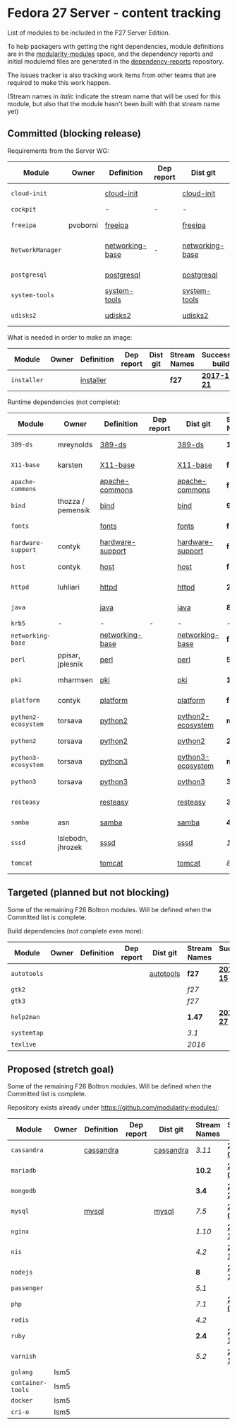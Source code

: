# Fedora 27 Server - content tracking

List of modules to be included in the F27 Server Edition.

To help packagers with getting the right dependencies, module definitions are in the [modularity-modules](https://github.com/modularity-modules) space, and the dependency reports and initial modulemd files are generated in the [dependency-reports](https://github.com/fedora-modularity/dependency-report) repository.

The issues tracker is also tracking work items from other teams that are required to make this work happen.

(Stream names in *italic* indicate the stream name that will be used for this module, but also that the module hasn't been built with that stream name yet)

## Committed (blocking release)

Requirements from the Server WG:

| Module | Owner | Definition | Dep report | Dist git | Stream Names | Successful build |
|---|---|---|---|---|---|---|
| `cloud-init ` |  | [cloud-init](https://github.com/modularity-modules/cloud-init) | | [cloud-init](https://src.fedoraproject.org/modules/cloud-init) | **f27** | [**2017-10-05**](https://mbs.fedoraproject.org/module-build-service/1/module-builds/1042) |
| `cockpit` | | - | - | - | | In Platform |
| `freeipa ` | pvoborni | [freeipa](https://github.com/modularity-modules/freeipa) | | [freeipa](https://src.fedoraproject.org/modules/freeipa) | **4.6** | [**2017-09-11**](https://mbs.fedoraproject.org/module-build-service/1/module-builds/929) |
| `NetworkManager` | | [networking-base](https://github.com/modularity-modules/networking-base) | - | [networking-base](https://src.fedoraproject.org/modules/networking-base) | | in networking-base |
|  `postgresql`  |   |  [postgresql](https://github.com/modularity-modules/postgresql)  |   |  [postgresql](https://src.fedoraproject.org/modules/postgresql)  | **9.6** | [**2017-11-05**](https://mbs.fedoraproject.org/module-build-service/1/module-builds/1322) |
|  `system-tools`  |   |  [system-tools](https://github.com/modularity-modules/system-tools)  |   |  [system-tools](https://src.fedoraproject.org/modules/system-tools)  | **2017.0** | [**2017-11-21**](https://mbs.fedoraproject.org/module-build-service/1/module-builds/1426) |
|  `udisks2`  |   |  [udisks2](https://github.com/modularity-modules/udisks2)  |   |  [udisks2](https://src.fedoraproject.org/modules/udisks2)  | **2** | [**2017-11-28**](https://mbs.fedoraproject.org/module-build-service/1/module-builds/1451) |

What is needed in order to make an image:

| Module | Owner | Definition | Dep report | Dist git | Stream Names | Successful build |
|---|---|---|---|---|---|---|
|  `installer`  |   |  [installer](https://github.com/modularity-modules/installer)  |   |   | **f27** | [**2017-11-21**](https://mbs.fedoraproject.org/module-build-service/1/module-builds/1430) |

Runtime dependencies (not complete):

| Module | Owner | Definition | Dep report | Dist git | Stream Names | Successful build |
|---|---|---|---|---|---|---|
|  `389-ds`  |  mreynolds  |  [389-ds](https://github.com/modularity-modules/389-ds)  |   |  [389-ds](https://src.fedoraproject.org/modules/389-ds)  | **1.2** | [**2017-11-20**](https://mbs.fedoraproject.org/module-build-service/1/module-builds/1412) |
|  `X11-base`  |  karsten  |  [X11-base](https://github.com/modularity-modules/X11-base)  |   |  [X11-base](https://src.fedoraproject.org/modules/X11-base)  | **f27** | [**2017-11-03**](https://mbs.fedoraproject.org/module-build-service/1/module-builds/1303) |
|  `apache-commons`  |   |  [apache-commons](https://github.com/modularity-modules/apache-commons)  |   |  [apache-commons](https://src.fedoraproject.org/modules/apache-commons)  | **f27** | [**2017-10-18**](https://mbs.fedoraproject.org/module-build-service/1/module-builds/1157) |
|  `bind`  |  thozza / pemensik  |  [bind](https://github.com/modularity-modules/bind)  |   |  [bind](https://src.fedoraproject.org/modules/bind)  | **9** | [**2017-11-20**](https://mbs.fedoraproject.org/module-build-service/1/module-builds/1413) |
|  `fonts`  |   |  [fonts](https://github.com/modularity-modules/fonts)  |   |  [fonts](https://src.fedoraproject.org/modules/fonts)  | **f27** | [**2017-11-16**](https://mbs.fedoraproject.org/module-build-service/1/module-builds/1384) |
|  `hardware-support`  |  contyk  |  [hardware-support](https://github.com/modularity-modules/hardware-support)  |   |  [hardware-support](https://src.fedoraproject.org/modules/hardware-support)  | **f27** | [**2017-11-21**](https://mbs.fedoraproject.org/module-build-service/1/module-builds/1429) |
|  `host`  |  contyk  |  [host](https://github.com/fedora-modularity/baseruntime-package-lists/data/fedora/devel/hp)  |   |  [host](https://src.fedoraproject.org/modules/host)  | **f27** | [**2017-11-16**](https://mbs.fedoraproject.org/module-build-service/1/module-builds/1394) |
|  `httpd`  |  luhliari  |  [httpd](https://github.com/modularity-modules/httpd)  |   |  [httpd](https://src.fedoraproject.org/modules/httpd)  | **2.4** | [**2017-11-06**](https://mbs.fedoraproject.org/module-build-service/1/module-builds/1331) |
|  `java`  |   |  [java](https://github.com/modularity-modules/java)  |   |  [java](https://src.fedoraproject.org/modules/java)  | **8** | [**2017-10-25**](https://mbs.fedoraproject.org/module-build-service/1/module-builds/1215) |
|  `krb5`  | - | - | - |  -  | - | In Platform |
|  `networking-base`  |   |  [networking-base](https://github.com/modularity-modules/networking-base)  |   |  [networking-base](https://src.fedoraproject.org/modules/networking-base)  | **f27** | [**2017-11-21**](https://mbs.fedoraproject.org/module-build-service/1/module-builds/1422) |
|  `perl`  |  ppisar, jplesnik  |  [perl](https://github.com/modularity-modules/perl)  |   |  [perl](https://src.fedoraproject.org/modules/perl)  | **5.26** | [**2017-11-03**](https://mbs.fedoraproject.org/module-build-service/1/module-builds/1294) |
|  `pki`  |  mharmsen  |  [pki](https://github.com/modularity-modules/pki)  |   |  [pki](https://src.fedoraproject.org/modules/pki)  | **10.4** | [**2017-11-21**](https://mbs.fedoraproject.org/module-build-service/1/module-builds/1431) |
|  `platform`  |  contyk  |  [platform](https://github.com/fedora-modularity/baseruntime-package-lists/data/fedora/devel/hp)  |   |  [platform](https://src.fedoraproject.org/modules/platform)  | **f27** | [**2017-11-27**](https://mbs.fedoraproject.org/module-build-service/1/module-builds/1439) |
|  `python2-ecosystem`  |  torsava  |  [python2](https://github.com/modularity-modules/python2)  |   |  [python2-ecosystem](https://src.fedoraproject.org/modules/python2-ecosystem)  | **master** | [**2017-11-06**](https://mbs.fedoraproject.org/module-build-service/1/module-builds/1327) |
|  `python2`  |  torsava  |  [python2](https://github.com/modularity-modules/python2)  |   |  [python2](https://src.fedoraproject.org/modules/python2)  | **2.7** | [**2017-11-13**](https://mbs.fedoraproject.org/module-build-service/1/module-builds/1361) |
|  `python3-ecosystem`  |  torsava  |  [python3](https://github.com/modularity-modules/python3)  |   |  [python3-ecosystem](https://src.fedoraproject.org/modules/python3-ecosystem)  | **master** | [**2017-11-02**](https://mbs.fedoraproject.org/module-build-service/1/module-builds/1288) |
|  `python3`  |  torsava  |  [python3](https://github.com/modularity-modules/python3)  |   |  [python3](https://src.fedoraproject.org/modules/python3)  | **3.6** | [**2017-11-27**](https://mbs.fedoraproject.org/module-build-service/1/module-builds/1444) |
|  `resteasy`  |   |  [resteasy](https://github.com/modularity-modules/resteasy)  |   |  [resteasy](https://src.fedoraproject.org/modules/resteasy)  |  **3.1**  | [**2017-09-05**](https://mbs.fedoraproject.org/module-build-service/1/module-builds/876) |
|  `samba`  |  asn  |  [samba](https://github.com/modularity-modules/samba)  |   |  [samba](https://src.fedoraproject.org/modules/samba)  | **4.7** | [**2017-11-20**](https://mbs.fedoraproject.org/module-build-service/1/module-builds/1418) |
|  `sssd`  |  lslebodn, jhrozek  |  [sssd](https://github.com/modularity-modules/sssd)  |   |  [sssd](https://src.fedoraproject.org/modules/sssd)  |  *1*  | [**2017-09-05**](https://mbs.fedoraproject.org/module-build-service/1/module-builds/885) |
|  `tomcat`  |   |  [tomcat](https://github.com/modularity-modules/tomcat)  |   |  [tomcat](https://src.fedoraproject.org/modules/tomcat)  |  *8*  | [**2017-09-05**](https://mbs.fedoraproject.org/module-build-service/1/module-builds/870) |


## Targeted (planned but not blocking)

Some of the remaining F26 Boltron modules. Will be defined when the Committed list is complete.

Build dependencies (not complete even more):

| Module | Owner | Definition | Dep report | Dist git | Stream Names | Successful build |
|---|---|---|---|---|---|---|
|  `autotools`  |   |   |   |  [autotools](https://src.fedoraproject.org/modules/autotools)  | **f27** | [**2017-11-15**](https://mbs.fedoraproject.org/module-build-service/1/module-builds/1369) |
| `gtk2` | | | | | *f27* | |
| `gtk3` | | | | | *f27* | |
|  `help2man`  |   |   |   |   | **1.47** | [**2017-11-27**](https://mbs.fedoraproject.org/module-build-service/1/module-builds/1445) |
| `systemtap` | | | | | *3.1* | |
| `texlive` | | | | | *2016* | |

## Proposed (stretch goal)

Some of the remaining F26 Boltron modules. Will be defined when the Committed list is complete.

Repository exists already under https://github.com/modularity-modules/:

| Module | Owner | Definition | Dep report | Dist git | Stream Names | Successful build |
|---|---|---|---|---|---|---|
|  `cassandra`  |   |  [cassandra](https://github.com/modularity-modules/cassandra)  |   |  [cassandra](https://src.fedoraproject.org/modules/cassandra)  | *3.11* | [**2017-10-02**](https://mbs.fedoraproject.org/module-build-service/1/module-builds/1026) |
|  `mariadb`  |   |   |   |   | **10.2** | [**2017-11-09**](https://mbs.fedoraproject.org/module-build-service/1/module-builds/1352) |
|  `mongodb`  |   |   |   |   | **3.4** | [**2017-11-20**](https://mbs.fedoraproject.org/module-build-service/1/module-builds/1417) |
|  `mysql`  |   |  [mysql](https://github.com/modularity-modules/mysql)  |   |  [mysql](https://src.fedoraproject.org/modules/mysql)  |  *7.5*  | [**2017-09-05**](https://mbs.fedoraproject.org/module-build-service/1/module-builds/894) |
|  `nginx`  |   |   |   |   |  *1.10*  | [**2017-07-13**](https://mbs.fedoraproject.org/module-build-service/1/module-builds/722) |
|  `nis`  |   |   |   |   | *4.2* | [**2017-07-10**](https://mbs.fedoraproject.org/module-build-service/1/module-builds/703) |
|  `nodejs`  |   |   |   |   | **8** | [**2017-11-16**](https://mbs.fedoraproject.org/module-build-service/1/module-builds/1378) |
| `passenger` | | | | | *5.1* | |
|  `php`  |   |   |   |   |  *7.1*  | [**2017-07-07**](https://mbs.fedoraproject.org/module-build-service/1/module-builds/701) |
| `redis` | | | | | *4.2*| |
|  `ruby`  |   |   |   |   | **2.4** | [**2017-11-16**](https://mbs.fedoraproject.org/module-build-service/1/module-builds/1382) |
|  `varnish`  |   |   |   |   |  *5.2*  | [**2017-07-10**](https://mbs.fedoraproject.org/module-build-service/1/module-builds/703) |
| `golang` | lsm5 | | | | | |
| `container-tools` | lsm5 | | | | | |
| `docker` | lsm5 | | | | | |
| `cri-o` | lsm5 | | | | | |
